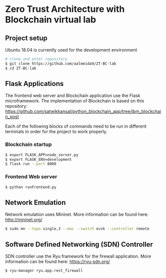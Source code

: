 # Zero Trust Architecture with Blockchain virtual lab

## Project setup

Ubuntu 18.04 is currently used for the development environment

```sh
# clone and enter repository
$ git clone https://github.com/aalmeida9/ZT-BC-lab
$ cd ZT-BC-lab
```

## Flask Applications

The frontend web server and Blockchain application use the Flask microframework. The implementation of Blockchain is based on this repository: https://github.com/satwikkansal/python_blockchain_app/tree/ibm_blockchain_post

Each of the following blocks of commands need to be run in different terminals in order for the project to work properly.

### Blockchain startup

```sh
$ export FLASK_APP=node_server.py
$ export FLASK_ENV=development
$ flask run --port 8000
```

### Frontend Web server

```sh
$ python runFrontend.py
```

## Network Emulation

Network emulation uses Mininet. More information can be found here: http://mininet.org/

```sh
$ sudo mn --topo single,3 --mac --switch ovsk --controller remote
```

## Software Defined Networking (SDN) Controller

SDN controller use the Ryu framework for the firewall application. More information can be found here: https://ryu-sdn.org/

```sh
$ ryu-manager ryu.app.rest_firewall
```
